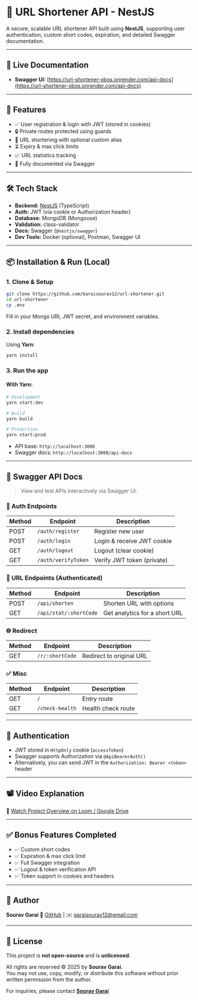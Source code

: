# 🔗 URL Shortener API - NestJS

A secure, scalable URL shortener API built using **NestJS**, supporting user authentication, custom short codes, expiration, and detailed Swagger documentation.

---

## 📄 Live Documentation

- **Swagger UI:** [https://url-shortener-xbos.onrender.com/api-docs](https://url-shortener-xbos.onrender.com/api-docs)

---

## 🚀 Features

- ✅ User registration & login with JWT (stored in cookies)
- 🔒 Private routes protected using guards
- 🔗 URL shortening with optional custom alias
- ⏳ Expiry & max click limits
- 📈 URL statistics tracking
- 🧾 Fully documented via Swagger

---

## 🛠️ Tech Stack

- **Backend:** [NestJS](https://nestjs.com) (TypeScript)
- **Auth:** JWT (via cookie or Authorization header)
- **Database:** MongoDB (Mongoose)
- **Validation:** class-validator
- **Docs:** Swagger (`@nestjs/swagger`)
- **Dev Tools:** Docker (optional), Postman, Swagger UI

---

## 📦 Installation & Run (Local)

### 1. Clone & Setup

```bash
git clone https://github.com/Garaisourav12/url-shortener.git
cd url-shortener
cp .env
```

Fill in your Mongo URI, JWT secret, and environment variables.

### 2. Install dependencies

Using **Yarn**:

```bash
yarn install
```

### 3. Run the app

#### With Yarn:

```bash
# Development
yarn start:dev

# Build
yarn build

# Production
yarn start:prod
```

- API base: `http://localhost:3000`
- Swagger docs: `http://localhost:3000/api-docs`

---

## 🧪 Swagger API Docs

> View and test APIs interactively via Swagger UI.

### 🔐 Auth Endpoints

| Method | Endpoint            | Description                |
| ------ | ------------------- | -------------------------- |
| POST   | `/auth/register`    | Register new user          |
| POST   | `/auth/login`       | Login & receive JWT cookie |
| GET    | `/auth/logout`      | Logout (clear cookie)      |
| GET    | `/auth/verifyToken` | Verify JWT token (private) |

### 🔗 URL Endpoints (Authenticated)

| Method | Endpoint               | Description                   |
| ------ | ---------------------- | ----------------------------- |
| POST   | `/api/shorten`         | Shorten URL with options      |
| GET    | `/api/stat/:shortCode` | Get analytics for a short URL |

### 🌐 Redirect

| Method | Endpoint        | Description              |
| ------ | --------------- | ------------------------ |
| GET    | `/r/:shortCode` | Redirect to original URL |

### ✅ Misc

| Method | Endpoint        | Description        |
| ------ | --------------- | ------------------ |
| GET    | `/`             | Entry route        |
| GET    | `/check-health` | Health check route |

---

## 🔐 Authentication

- JWT stored in `HttpOnly` cookie (`accessToken`)
- Swagger supports Authorization via `@ApiBearerAuth()`
- Alternatively, you can send JWT in the `Authorization: Bearer <token>` header

---

## 📽️ Video Explanation

🎥 [Watch Project Overview on Loom / Google Drive](https://drive.google.com/your-demo-link)

---

## ✅ Bonus Features Completed

- ✅ Custom short codes
- ✅ Expiration & max click limit
- ✅ Full Swagger integration
- ✅ Logout & token verification API
- ✅ Token support in cookies and headers

---

## 👤 Author

**Sourav Garai**
🔗 [GitHub](https://github.com/Garaisourav12) | ✉️ [garaisourav12@gmail.com](mailto:garaisourav12@gmail.com)

---

## 📄 License

This project is **not open-source** and is **unlicensed**.

All rights are reserved © 2025 by **Sourav Garai**.  
You may not use, copy, modify, or distribute this software without prior written permission from the author.

For inquiries, please contact [**Sourav Garai**](https://www.linkedin.com/in/sourav-garai-9a4891199)
